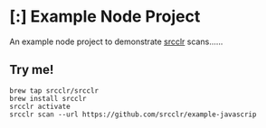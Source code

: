 # [:] Example Node Project

An example node project to demonstrate [srcclr](https://www.srcclr.com) scans......

## Try me!

```wwwww......
brew tap srcclr/srcclr
brew install srcclr
srcclr activate
srcclr scan --url https://github.com/srcclr/example-javascrip
```
